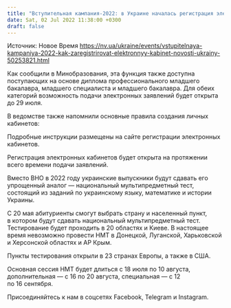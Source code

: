 ```yaml
---
title: "Вступительная кампания-2022: в Украине началась регистрация электронных кабинетов абитуриентов — как это сделать"
date: Sat, 02 Jul 2022 11:38:00 +0300
draft: false
---
```

Источник: Новое Время https://nv.ua/ukraine/events/vstupitelnaya-kampaniya-2022-kak-zaregistrirovat-elektronnyy-kabinet-novosti-ukrainy-50253821.html


 Как сообщили в Минобразования, эта функция также доступна поступающих на основе диплома профессионального младшего бакалавра, младшего специалиста и младшего бакалавра. Для обеих категорий возможность подачи электронных заявлений будет открыта до 29 июля.

В ведомстве также напомнили основные правила создания личных кабинетов:

Подробные инструкции размещены на сайте регистрации электронных кабинетов.

Регистрация электронных кабинетов будет открыта на протяжении всего времени подачи заявлений.

Вместо ВНО в 2022 году украинские выпускники будут сдавать его упрощенный аналог — национальный мультипредметный тест, состоящий из заданий по украинскому языку, математике и истории Украины.

С 20 мая абитуриенты смогут выбрать страну и населенный пункт, в котором будут сдавать национальный мультипредметный тест. Тестирование будет проходить в 20 областях и Киеве. В настоящее время невозможно провести НМТ в Донецкой, Луганской, Харьковской и Херсонской областях и АР Крым.

Пункты тестирования открыли в 23 странах Европы, а также в США.

Основная сессия НМТ будет длиться с 18 июля по 10 августа, дополнительная — с 16 по 20 августа, специальная — с 12 по 16 сентября.

Присоединяйтесь к нам в соцсетях Facebook, Telegram и Instagram.
